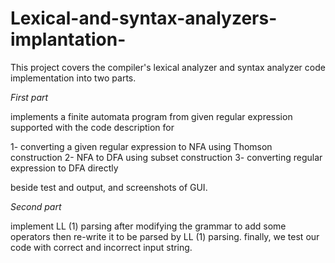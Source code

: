 # Lexical-and-syntax-analyzers-implantation-
This project covers the compiler's lexical analyzer and syntax analyzer code implementation into two parts.

*First part*

implements a finite automata program from given regular expression supported with the code description for

1-	converting a given regular expression to NFA using Thomson construction 
2-	NFA to DFA using subset construction
3-	converting regular expression to DFA directly

beside test and output, and screenshots of GUI.

*Second part*

implement LL (1) parsing after modifying the grammar to add some operators then re-write it to be parsed by LL (1) parsing. 
finally, we test our code with correct and incorrect input string.


